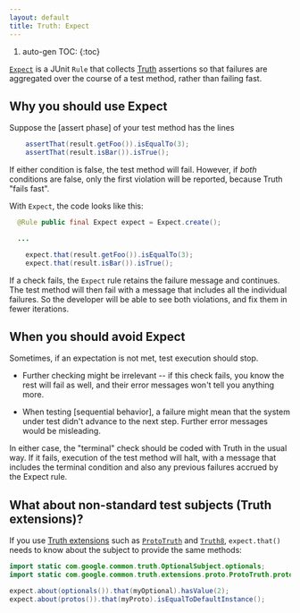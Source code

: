 ```yaml
---
layout: default
title: Truth: Expect
---
```


1. auto-gen TOC:
{:toc}

[`Expect`](https://truth.dev/api/latest/com/google/common/truth/Expect.html) is
a JUnit `Rule` that collects [Truth] assertions so that failures are aggregated
over the course of a test method, rather than failing fast.

## Why you should use Expect

Suppose the [assert phase] of your test method has the lines

```java
    assertThat(result.getFoo()).isEqualTo(3);
    assertThat(result.isBar()).isTrue();
```

If either condition is false, the test method will fail. However, if *both*
conditions are false, only the first violation will be reported, because Truth
"fails fast".

With `Expect`, the code looks like this:

```java
  @Rule public final Expect expect = Expect.create();

  ...

    expect.that(result.getFoo()).isEqualTo(3);
    expect.that(result.isBar()).isTrue();
```

If a check fails, the `Expect` rule retains the failure message and continues.
The test method will then fail with a message that includes all the individual
failures. So the developer will be able to see both violations, and fix them in
fewer iterations.

## When you should avoid Expect

Sometimes, if an expectation is not met, test execution should stop.

*   Further checking might be irrelevant -- if this check fails, you know the
    rest will fail as well, and their error messages won't tell you anything
    more.

*   When testing [sequential behavior], a failure might mean that the system
    under test didn't advance to the next step. Further error messages would be
    misleading.

In either case, the "terminal" check should be coded with Truth in the usual
way. If it fails, execution of the test method will halt, with a message that
includes the terminal condition and also any previous failures accrued by the
Expect rule.

## What about non-standard test subjects (Truth extensions)?

If you use [Truth extensions] such as [`ProtoTruth`] and [`Truth8`],
`expect.that()` needs to know about the subject to provide the same methods:

```java {highlight="content:about\(.*?\)\)"}
import static com.google.common.truth.OptionalSubject.optionals;
import static com.google.common.truth.extensions.proto.ProtoTruth.protos;

expect.about(optionals()).that(myOptional).hasValue(2);
expect.about(protos()).that(myProto).isEqualToDefaultInstance();
```

[Truth]: https://truth.dev
[Truth extensions]: https://truth.dev/extension
[`ProtoTruth`]: https://truth.dev/protobufs
[`Truth8`]: faq#java8
